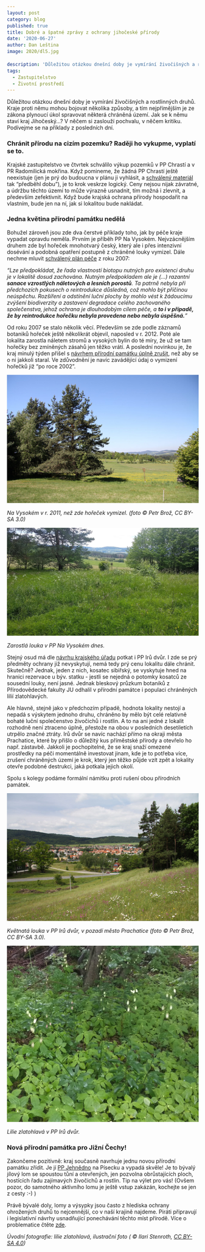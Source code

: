 ```yaml
---
layout: post
category: blog
published: true
title: Dobré a špatné zprávy z ochrany jihočeské přírody
date: '2020-06-27'
author: Dan Leština
image: 2020/dl5.jpg

description: 'Důležitou otázkou dnešní doby je vymírání živočišných a rostlinných druhů. Kraje proti němu mohou bojovat několika způsoby, a tím nejpřímějším je ze zákona plynoucí úkol spravovat některá chráněná území.'
tags:
  - Zastupitelstvo
  - Životní prostředí
---
```

Důležitou otázkou dnešní doby je vymírání živočišných a rostlinných druhů. Kraje proti němu mohou bojovat několika způsoby, a tím nejpřímějším je ze zákona plynoucí úkol spravovat některá chráněná území. Jak se k němu staví kraj Jihočeský…? V něčem si zaslouží pochvalu, v něčem kritiku. Podívejme se na příklady z posledních dní.

### Chránit přírodu na cizím pozemku? Raději ho vykupme, vyplatí se to.
Krajské zastupitelstvo ve čtvrtek schválilo výkup pozemků v PP Chrastí a v PR Radomilická mokřina. Když pomineme, 
že žádná PP Chrastí ještě neexistuje (jen je prý do budoucna v plánu ji vyhlásit, a 
[schválený materiál](https://www.kraj-jihocesky.cz/sites/default/files//ku_usneseni/Zastupitelstvo/2020-06-25/Navrhy/190-ZK-20.doc) tak “předběhl dobu”), je to krok veskrze logický. Ceny nejsou nijak závratné, a údržbu těchto území to může výrazně usnadnit, tím možná i zlevnit, a především zefektivnit. Když bude krajská ochrana přírody hospodařit na vlastním, bude jen na ní, jak si lokalitou bude nakládat. 

### Jedna květina přírodní památku nedělá
Bohužel zároveň jsou zde dva čerstvé příklady toho, jak by péče kraje vypadat opravdu neměla. 
Prvním je příběh PP Na Vysokém. Nejvzácnějším druhem zde byl hořeček mnohotvarý český, 
který ale i přes intenzivní dosévání a podobná opatření postupně z chráněné louky vymizel. Dále nechme mluvit 
[schválený plán péče](https://zp.kraj-jihocesky.cz/_files/f615/files/plany_pece/okres_ST/PLP_Na_Vysokem_PP.pdf) z roku 2007:

*“Lze předpokládat, že řada vlastností biotopu nutných pro existenci druhu je v lokalitě dosud zachována. 
Nutným předpokladem ale je (...) razantní **sanace vzrostlých náletových a lesních porostů**. Ta patrně nebyla při předchozích
 pokusech o reintrodukce důsledná, což mohlo být příčinou neúspěchu. Rozšíření a odstínění luční plochy by mohlo vést k žádoucímu 
 zvýšení biodiverzity a zastavení degradace celého zachovaného společenstva, jehož ochrana je dlouhodobým cílem péče, a **to 
 i v případě, že by reintrodukce hořečku nebyla provedena nebo nebyla úspěšná.**”*
 
Od roku 2007 se stalo několik věcí. Především se zde podle záznamů botaniků hořeček ještě několikrát objevil, 
naposled v r. 2012. Poté ale lokalita zarostla náletem stromů a vysokých bylin do té míry, že už se tam hořečky 
bez zmíněných zásahů jen těžko vrátí. A poslední novinkou je, že kraj minulý týden přišel s 
[návrhem přírodní památku úplně zrušit](https://edesky.cz/dokument/3954063), než aby se o ni jakkoli staral. Ve zdůvodnění je navíc zavádějící údaj o vymizení hořečků již “po roce 2002”.
 
![Na Vysokém v r. 2011.](/assets/img/2020/dl6.jpg)

*Na Vysokém v r. 2011, než zde hořeček vymizel. (foto © Petr Brož, CC BY-SA 3.0)*

![Zarostlá louka v PP Na Vysokém dnes.](/assets/img/2020/dl7.jpg)

*Zarostlá louka v PP Na Vysokém dnes.*

Stejný osud má dle [návrhu krajského úřadu](https://edesky.cz/dokument/3954064) potkat i PP Irů dvůr. I zde se prý předměty ochrany již nevyskytují, nemá tedy prý cenu lokalitu dále chránit. Skutečně? Jednak, jeden z nich, kosatec sibiřský, se vyskytuje hned na hranici rezervace u býv. statku - jestli se nejedná o potomky kosatců ze sousední louky, není jasné. Jednak bleskový průzkum botaniků z Přírodovědecké fakulty JU odhalil v přírodní památce i populaci chráněných lilií zlatohlavých. 

Ale hlavně, stejně jako v předchozím případě, hodnota lokality nestojí a nepadá s výskytem jednoho druhu, chráněno by mělo být celé relativně bohaté luční společenstvo živočichů i rostlin. A to na ani jedné z lokalit rozhodně není ztraceno úplně, přestože na obou v posledních desetiletích utrpělo značné ztráty. Irů dvůr se navíc nachází přímo na okraji města Prachatice, které by přišlo o důležitý kus příměstské přírody a otevřelo ho např. zástavbě. Jakkoli je pochopitelné, že se kraj snaží omezené prostředky na péči momentálně investovat jinam, kde je to potřeba více, zrušení chráněných území je krok, který jen těžko půjde vzít zpět a lokality otevře podobné destrukci, jaká potkala jejich okolí.

Spolu s kolegy podáme formální námitku proti rušení obou přírodních památek.

![Květnatá louka v PP Irů dvůr, v pozadí město Prachatice (foto © Petr Brož, CC BY-SA 3.0).](/assets/img/2020/dl8.jpg)

*Květnatá louka v PP Irů dvůr, v pozadí město Prachatice (foto © Petr Brož, CC BY-SA 3.0).*

![Lilie zlatohlavá v PP Irů dvůr.](/assets/img/2020/dl9.jpg)

*Lilie zlatohlavá v PP Irů dvůr.*

### Nová přírodní památka pro Jižní Čechy!

Zakončeme pozitivně: kraj současně navrhuje jednu novou přírodní památku zřídit. Je jí [PP Jehnědno](https://zp.kraj-jihocesky.cz/_files/f615/files/pp/plan_pece_pp_jehnedno_2019-28_opraveny.pdf) na Písecku a vypadá skvěle! Je to bývalý jílový lom se spoustou tůní a otevřených, jen pozvolna obrůstajících ploch, hostících řadu zajímavých živočichů a rostlin. Tip na výlet pro vás! (Ovšem pozor, do samotného aktivního lomu je ještě vstup zakázán, kochejte se jen z cesty :-) )

Právě bývalé doly, lomy a výsypky jsou často z hlediska ochrany ohrožených druhů to nejcennější, co v naší krajině najdeme. 
Piráti připravují i legislativní návrhy usnadňující ponechávání těchto míst přírodě. Více o problematice čtěte [zde](http://www.calla.cz/data/hl_stranka/ostatni/sbornik_2_vydani_2015_web.pdf).

*Úvodní fotografie: lilie zlatohlavá, ilustrační foto ( © Ilari Stenroth, [CC BY-SA 4.0](https://creativecommons.org/licenses/by-sa/4.0/deed.en))*
